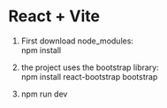 # React + Vite

1. First download node_modules:   
   npm install

2. the project uses the bootstrap library:  
   npm install react-bootstrap bootstrap

3. npm run dev

